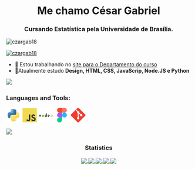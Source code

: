 <h1 align="center">Me chamo César Gabriel</h1>
<h3 align="center">Cursando Estatística pela Universidade de Brasília.</h3>
<p align="left"> <img src="https://komarev.com/ghpvc/?username=czargab18&label=Profile%20views&color=0e75b6&style=flat" alt="czargab18" /> </p>

<p align="left"> <a href="https://github.com/ryo-ma/github-profile-trophy"><img src="https://github-profile-trophy.vercel.app/?username=czargab18&theme=default" alt="czargab18" /></a> </p>

- 🔭 Estou trabalhando no [site para o Departamento do curso](https://czargab18.github.io/estatistica/)
- 🌱Atualmente estudo **Design, HTML, CSS, JavaScrip, Node.JS e Python**



<div> <a href="https://github.com/czargab18" target="_blank"><img src="https://img.shields.io/badge/GitHub-100000?style=for-the-badge&logo=github&logoColor=white" target="_blank"></a>
</div><h3 align="left">Languages and Tools:</h3>
<p align="left">
<img src="https://raw.githubusercontent.com/teamedwardforever/Readme-Generator/71f25dd8b98329b168142a6b782a107b75eab178/svg/Skills/Languages/python-original.svg" alt="Python" width="40" height="40"/>
<img src="https://raw.githubusercontent.com/teamedwardforever/Readme-Generator/71f25dd8b98329b168142a6b782a107b75eab178/svg/Skills/Languages/javascript-original.svg" alt="Javascript" width="40" height="40"/>
<img src="https://raw.githubusercontent.com/teamedwardforever/Readme-Generator/71f25dd8b98329b168142a6b782a107b75eab178/svg/Skills/Backend/nodejs-original-wordmark.svg" alt="NodeJs" width="40" height="40"/>
<img src="https://raw.githubusercontent.com/teamedwardforever/Readme-Generator/71f25dd8b98329b168142a6b782a107b75eab178/svg/Skills/Software/figma-icon.svg" alt="Figma" width="40" height="40"/>
<img src="https://raw.githubusercontent.com/teamedwardforever/Readme-Generator/71f25dd8b98329b168142a6b782a107b75eab178/svg/Skills/Other/git-scm-icon.svg" alt="Git" width="40" height="40"/>
</p>

<img src="https://user-images.githubusercontent.com/73097560/115834477-dbab4500-a447-11eb-908a-139a6edaec5c.gif"><h3 align="center">Statistics</h3>
<div align="center">
<a href="https://github.com/czargab18">
<img align="center" src="http://github-profile-summary-cards.vercel.app/api/cards/stats?username=czargab18&theme=dark" height="180em" />
<img align="center" src="http://github-profile-summary-cards.vercel.app/api/cards/most-commit-language?username=czargab18&theme=dark" height="180em" />
<img align="center" src="http://github-profile-summary-cards.vercel.app/api/cards/repos-per-language?username=czargab18&theme=2077" height="180em" />
<img align="center" src="http://github-profile-summary-cards.vercel.app/api/cards/productive-time?username=czargab18&theme=2077" height="180em" />
<img align="center" src="http://github-profile-summary-cards.vercel.app/api/cards/profile-details?username=czargab18&theme=dark" height="180em" />
</div>
